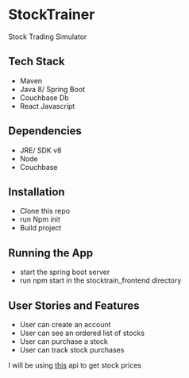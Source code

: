 # StockTrainer
Stock Trading Simulator

## Tech Stack

- Maven
- Java 8/ Spring Boot
- Couchbase Db
- React Javascript

## Dependencies

- JRE/ SDK v8
- Node
- Couchbase

## Installation

- Clone this repo
- run Npm init
- Build project

## Running the App
- start the spring boot server
- run npm start in the stocktrain_frontend directory

## User Stories and Features

- User can create an account
- User can see an ordered list of stocks
- User can purchase a stock
- User can track stock purchases

I will be using [this](http://ftse.richardallen.co.uk/) api to get stock prices
